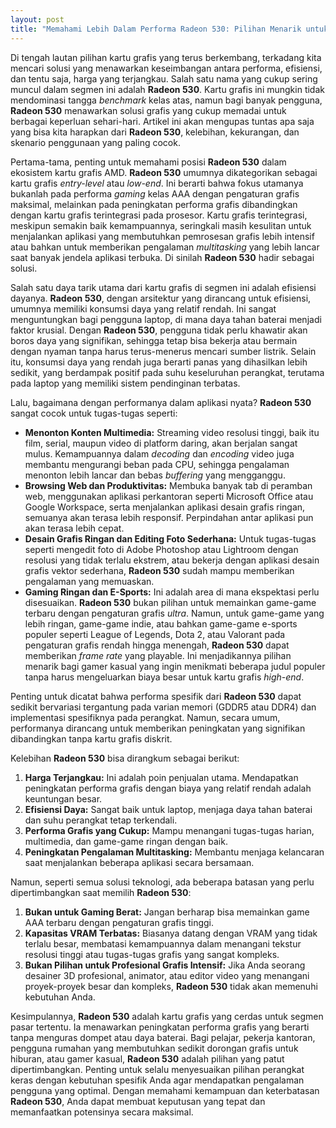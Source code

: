 ```yaml
---
layout: post
title: "Memahami Lebih Dalam Performa Radeon 530: Pilihan Menarik untuk Kebutuhan Grafis Harian"
---
```


Di tengah lautan pilihan kartu grafis yang terus berkembang, terkadang kita mencari solusi yang menawarkan keseimbangan antara performa, efisiensi, dan tentu saja, harga yang terjangkau. Salah satu nama yang cukup sering muncul dalam segmen ini adalah **Radeon 530**. Kartu grafis ini mungkin tidak mendominasi tangga *benchmark* kelas atas, namun bagi banyak pengguna, **Radeon 530** menawarkan solusi grafis yang cukup memadai untuk berbagai keperluan sehari-hari. Artikel ini akan mengupas tuntas apa saja yang bisa kita harapkan dari **Radeon 530**, kelebihan, kekurangan, dan skenario penggunaan yang paling cocok.

Pertama-tama, penting untuk memahami posisi **Radeon 530** dalam ekosistem kartu grafis AMD. **Radeon 530** umumnya dikategorikan sebagai kartu grafis *entry-level* atau *low-end*. Ini berarti bahwa fokus utamanya bukanlah pada performa *gaming* kelas AAA dengan pengaturan grafis maksimal, melainkan pada peningkatan performa grafis dibandingkan dengan kartu grafis terintegrasi pada prosesor. Kartu grafis terintegrasi, meskipun semakin baik kemampuannya, seringkali masih kesulitan untuk menjalankan aplikasi yang membutuhkan pemrosesan grafis lebih intensif atau bahkan untuk memberikan pengalaman *multitasking* yang lebih lancar saat banyak jendela aplikasi terbuka. Di sinilah **Radeon 530** hadir sebagai solusi.

Salah satu daya tarik utama dari kartu grafis di segmen ini adalah efisiensi dayanya. **Radeon 530**, dengan arsitektur yang dirancang untuk efisiensi, umumnya memiliki konsumsi daya yang relatif rendah. Ini sangat menguntungkan bagi pengguna laptop, di mana daya tahan baterai menjadi faktor krusial. Dengan **Radeon 530**, pengguna tidak perlu khawatir akan boros daya yang signifikan, sehingga tetap bisa bekerja atau bermain dengan nyaman tanpa harus terus-menerus mencari sumber listrik. Selain itu, konsumsi daya yang rendah juga berarti panas yang dihasilkan lebih sedikit, yang berdampak positif pada suhu keseluruhan perangkat, terutama pada laptop yang memiliki sistem pendinginan terbatas.

Lalu, bagaimana dengan performanya dalam aplikasi nyata? **Radeon 530** sangat cocok untuk tugas-tugas seperti:

*   **Menonton Konten Multimedia:** Streaming video resolusi tinggi, baik itu film, serial, maupun video di platform daring, akan berjalan sangat mulus. Kemampuannya dalam *decoding* dan *encoding* video juga membantu mengurangi beban pada CPU, sehingga pengalaman menonton lebih lancar dan bebas *buffering* yang mengganggu.
*   **Browsing Web dan Produktivitas:** Membuka banyak tab di peramban web, menggunakan aplikasi perkantoran seperti Microsoft Office atau Google Workspace, serta menjalankan aplikasi desain grafis ringan, semuanya akan terasa lebih responsif. Perpindahan antar aplikasi pun akan terasa lebih cepat.
*   **Desain Grafis Ringan dan Editing Foto Sederhana:** Untuk tugas-tugas seperti mengedit foto di Adobe Photoshop atau Lightroom dengan resolusi yang tidak terlalu ekstrem, atau bekerja dengan aplikasi desain grafis vektor sederhana, **Radeon 530** sudah mampu memberikan pengalaman yang memuaskan.
*   **Gaming Ringan dan E-Sports:** Ini adalah area di mana ekspektasi perlu disesuaikan. **Radeon 530** bukan pilihan untuk memainkan game-game terbaru dengan pengaturan grafis *ultra*. Namun, untuk game-game yang lebih ringan, game-game indie, atau bahkan game-game e-sports populer seperti League of Legends, Dota 2, atau Valorant pada pengaturan grafis rendah hingga menengah, **Radeon 530** dapat memberikan *frame rate* yang playable. Ini menjadikannya pilihan menarik bagi gamer kasual yang ingin menikmati beberapa judul populer tanpa harus mengeluarkan biaya besar untuk kartu grafis *high-end*.

Penting untuk dicatat bahwa performa spesifik dari **Radeon 530** dapat sedikit bervariasi tergantung pada varian memori (GDDR5 atau DDR4) dan implementasi spesifiknya pada perangkat. Namun, secara umum, performanya dirancang untuk memberikan peningkatan yang signifikan dibandingkan tanpa kartu grafis diskrit.

Kelebihan **Radeon 530** bisa dirangkum sebagai berikut:

1.  **Harga Terjangkau:** Ini adalah poin penjualan utama. Mendapatkan peningkatan performa grafis dengan biaya yang relatif rendah adalah keuntungan besar.
2.  **Efisiensi Daya:** Sangat baik untuk laptop, menjaga daya tahan baterai dan suhu perangkat tetap terkendali.
3.  **Performa Grafis yang Cukup:** Mampu menangani tugas-tugas harian, multimedia, dan game-game ringan dengan baik.
4.  **Peningkatan Pengalaman Multitasking:** Membantu menjaga kelancaran saat menjalankan beberapa aplikasi secara bersamaan.

Namun, seperti semua solusi teknologi, ada beberapa batasan yang perlu dipertimbangkan saat memilih **Radeon 530**:

1.  **Bukan untuk Gaming Berat:** Jangan berharap bisa memainkan game AAA terbaru dengan pengaturan grafis tinggi.
2.  **Kapasitas VRAM Terbatas:** Biasanya datang dengan VRAM yang tidak terlalu besar, membatasi kemampuannya dalam menangani tekstur resolusi tinggi atau tugas-tugas grafis yang sangat kompleks.
3.  **Bukan Pilihan untuk Profesional Grafis Intensif:** Jika Anda seorang desainer 3D profesional, animator, atau editor video yang menangani proyek-proyek besar dan kompleks, **Radeon 530** tidak akan memenuhi kebutuhan Anda.

Kesimpulannya, **Radeon 530** adalah kartu grafis yang cerdas untuk segmen pasar tertentu. Ia menawarkan peningkatan performa grafis yang berarti tanpa menguras dompet atau daya baterai. Bagi pelajar, pekerja kantoran, pengguna rumahan yang membutuhkan sedikit dorongan grafis untuk hiburan, atau gamer kasual, **Radeon 530** adalah pilihan yang patut dipertimbangkan. Penting untuk selalu menyesuaikan pilihan perangkat keras dengan kebutuhan spesifik Anda agar mendapatkan pengalaman pengguna yang optimal. Dengan memahami kemampuan dan keterbatasan **Radeon 530**, Anda dapat membuat keputusan yang tepat dan memanfaatkan potensinya secara maksimal.
